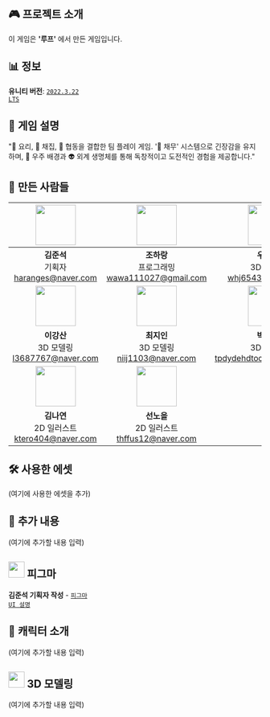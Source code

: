 ## 🎮 프로젝트 소개  
이 게임은 **'루프'** 에서 만든 게임입니다.

## 📊 정보  
**유니티 버전**: [<code>2022.3.22 LTS</code>](https://unity.com/kr/releases/editor/whats-new/2022.3.22)

## 🍳 게임 설명  
"🍳 요리, 🌿 채집, 🤝 협동을 결합한 팀 플레이 게임. '💸 채무' 시스템으로 긴장감을 유지하며, 🌌 우주 배경과 👽 외계 생명체를 통해 독창적이고 도전적인 경험을 제공합니다."

## 💬 만든 사람들  
| <img src="https://cdn2.ppomppu.co.kr/zboard/data3/2022/0509/m_20220509173224_d9N4ZGtBVR.jpeg" width="80"> | <img src="https://cdn2.ppomppu.co.kr/zboard/data3/2022/0509/m_20220509173224_d9N4ZGtBVR.jpeg" width="80"> | <img src="https://cdn2.ppomppu.co.kr/zboard/data3/2022/0509/m_20220509173224_d9N4ZGtBVR.jpeg" width="80"> |
|:---:|:---:|:---:|
| **김준석** <br> 기획자 <br> haranges@naver.com | **조하랑** <br> 프로그래밍 <br> wawa111027@gmail.com | **우현중** <br> 3D 모델링 <br> whj6543@gmail.com |
| <img src="https://cdn2.ppomppu.co.kr/zboard/data3/2022/0509/m_20220509173224_d9N4ZGtBVR.jpeg" width="80"> | <img src="https://cdn2.ppomppu.co.kr/zboard/data3/2022/0509/m_20220509173224_d9N4ZGtBVR.jpeg" width="80"> | <img src="https://cdn2.ppomppu.co.kr/zboard/data3/2022/0509/m_20220509173224_d9N4ZGtBVR.jpeg" width="80"> |
| **이강산** <br> 3D 모델링 <br> l3687767@naver.com | **최지인** <br> 3D 모델링 <br> niij1103@naver.com | **박지용** <br> 3D 모델링 <br> tpdydehdtod03@naver.com |
| <img src="https://cdn2.ppomppu.co.kr/zboard/data3/2022/0509/m_20220509173224_d9N4ZGtBVR.jpeg" width="80"> | <img src="https://cdn2.ppomppu.co.kr/zboard/data3/2022/0509/m_20220509173224_d9N4ZGtBVR.jpeg" width="80"> |
| **김나연** <br> 2D 일러스트 <br> ktero404@naver.com | **선노을** <br> 2D 일러스트 <br> thffus12@naver.com |

## 🛠️ 사용한 에셋  
(여기에 사용한 에셋을 추가)

## 📅 추가 내용
(여기에 추가할 내용 입력)

## <img src="https://img.icons8.com/?size=100&id=8gfeOoqrHqJU&format=png&color=000000" width="32"> 피그마
**김준석 기획자 작성** - [<code>피그마 UI 설명</code>](https://www.figma.com/design/zRjwMhzoyrsHRMH3sb0yZp/Untitled?node-id=0-1&t=9H8Dp40Wgg3mcMkx-1)

## 🎨 캐릭터 소개
(여기에 추가할 내용 입력)

## <img src="https://img.icons8.com/?size=100&id=v9bXBzXxKY3G&format=png&color=000000" width="32"> 3D 모델링
(여기에 추가할 내용 입력)
